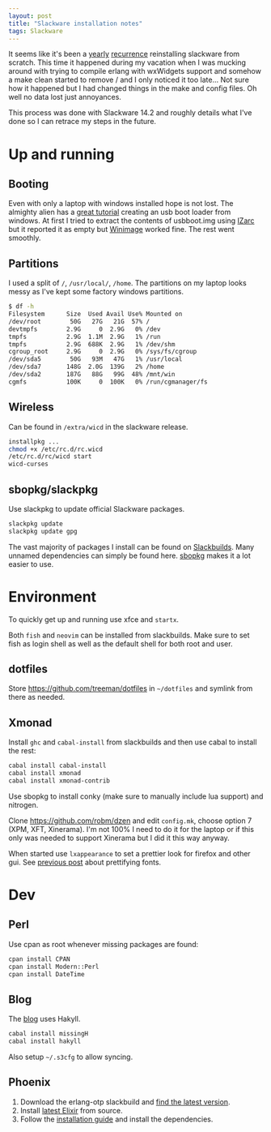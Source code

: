 ```yaml
---
layout: post
title: "Slackware installation notes"
tags: Slackware
---
```


It seems like it's been a [yearly][slack1] [recurrence][slack2] reinstalling slackware from scratch. This time it happened during my vacation when I was mucking around with trying to compile erlang with wxWidgets support and somehow a make clean started to remove / and I only noticed it too late... Not sure how it happened but I had changed things in the make and config files. Oh well no data lost just annoyances.

This process was done with Slackware 14.2 and roughly details what I've done so I can retrace my steps in the future.

[slack1]: /blog/2015/08/02/slackware_update/ "Slackware update 2015"
[slack2]: /blog/2014/07/05/reinstalling_slackware/ "Slackware update 2014"

# Up and running

## Booting

Even with only a laptop with windows installed hope is not lost. The almighty alien has a [great tutorial][win-usb] creating an usb boot loader from windows. At first I tried to extract the contents of usbboot.img using [IZarc][] but it reported it as empty but [Winimage][] worked fine. The rest went smoothly.

[win-usb]: http://alien.slackbook.org/blog/welcome-windows-user/ "Create usb boot loader from windows"
[IZarc]: https://www.izarc.org/ "IZarc"
[Winimage]: http://www.winimage.com/winimage.htm "Winimage"

## Partitions

I used a split of `/`, `/usr/local/`, `/home`. The partitions on my laptop looks messy as I've kept some factory windows partitions.

```bash
$ df -h
Filesystem      Size  Used Avail Use% Mounted on
/dev/root        50G   27G   21G  57% /
devtmpfs        2.9G     0  2.9G   0% /dev
tmpfs           2.9G  1.1M  2.9G   1% /run
tmpfs           2.9G  688K  2.9G   1% /dev/shm
cgroup_root     2.9G     0  2.9G   0% /sys/fs/cgroup
/dev/sda5        50G   93M   47G   1% /usr/local
/dev/sda7       148G  2.0G  139G   2% /home
/dev/sda2       187G   88G   99G  48% /mnt/win
cgmfs           100K     0  100K   0% /run/cgmanager/fs
```

## Wireless

Can be found in `/extra/wicd` in the slackware release.

```bash
installpkg ...
chmod +x /etc/rc.d/rc.wicd
/etc/rc.d/rc/wicd start
wicd-curses
```

## sbopkg/slackpkg

Use slackpkg to update official Slackware packages.

```bash
slackpkg update
slackpkg update gpg
```

The vast majority of packages I install can be found on [Slackbuilds][]. Many unnamed dependencies can simply be found here. [sbopkg][] makes it a lot easier to use.

[Slackbuilds]: https://slackbuilds.org/ "Slackbuilds"
[sbopkg]: http://www.sbopkg.org/ "sbopkg"


# Environment

To quickly get up and running use xfce and `startx`.

Both `fish` and `neovim` can be installed from slackbuilds. Make sure to set fish as login shell as well as the default shell for both root and user.

## dotfiles

Store <https://github.com/treeman/dotfiles> in `~/dotfiles` and symlink from there as needed.

## Xmonad

Install `ghc` and `cabal-install` from slackbuilds and then use cabal to install the rest:

```bash
cabal install cabal-install
cabal install xmonad
cabal install xmonad-contrib
```

Use sbopkg to install conky (make sure to manually include lua support) and nitrogen.

Clone <https://github.com/robm/dzen> and edit `config.mk`, choose option 7 (XPM, XFT, Xinerama). I'm not 100% I need to do it for the laptop or if this only was needed to support Xinerama but I did it this way anyway.

When started use `lxappearance` to set a prettier look for firefox and other gui.  See [previous post][fonts] about prettifying fonts.

[fonts]: /blog/2014/07/05/reinstalling_slackware/#fonts "Prettify fonts"

# Dev

## Perl

Use cpan as root whenever missing packages are found:

```bash
cpan install CPAN
cpan install Modern::Perl
cpan install DateTime
```

## Blog

The [blog](https://github.com/treeman/jonashietala) uses Hakyll.

```bash
cabal install missingH
cabal install hakyll
```

Also setup `~/.s3cfg` to allow syncing.

## Phoenix

1. Download the erlang-otp slackbuild and [find the latest version](http://erlang.org/download/).
2. Install [latest Elixir](https://github.com/elixir-lang/elixir/releases/) from source.
3. Follow the [installation guide](http://www.phoenixframework.org/docs/installation) and install the dependencies.


